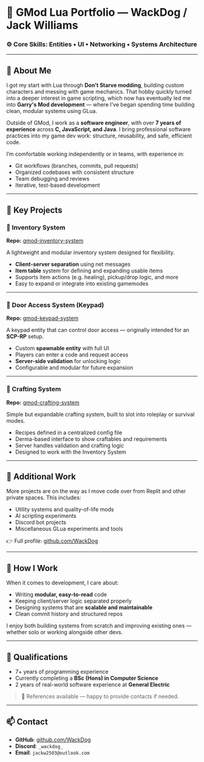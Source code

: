 # 💼 GMod Lua Portfolio — WackDog / Jack Williams

### ⚙️ Core Skills: Entities • UI • Networking • Systems Architecture

---

## 👋 About Me

I got my start with Lua through **Don’t Starve modding**, building custom characters and messing with game mechanics. That hobby quickly turned into a deeper interest in game scripting, which now has eventually led me into **Garry's Mod development** — where I’ve began spending time building clean, modular systems using GLua.

Outside of GMod, I work as a **software engineer**, with over **7 years of experience** across **C, JavaScript, and Java**. I bring professional software practices into my game dev work: structure, reusability, and safe, efficient code.

I’m comfortable working independently or in teams, with experience in:

- Git workflows (branches, commits, pull requests)
- Organized codebases with consistent structure
- Team debugging and reviews
- Iterative, test-based development

---

## 🔨 Key Projects

### 🧳 Inventory System  
**Repo:** [gmod-inventory-system](https://github.com/WackDog/gmod-inventory-system)

A lightweight and modular inventory system designed for flexibility.

- **Client-server separation** using net messages  
- **Item table** system for defining and expanding usable items  
- Supports item actions (e.g. healing), pickup/drop logic, and more  
- Easy to expand or integrate into existing gamemodes  

---

### 🔐 Door Access System (Keypad)  
**Repo:** [gmod-keypad-system](https://github.com/WackDog/gmod-keypad-system)

A keypad entity that can control door access — originally intended for an **SCP-RP** setup.

- Custom **spawnable entity** with full UI  
- Players can enter a code and request access  
- **Server-side validation** for unlocking logic  
- Configurable and modular for future expansion  

---

### 🧪 Crafting System  
**Repo:** [gmod-crafting-system](https://github.com/WackDog/gmod-crafting-system)

Simple but expandable crafting system, built to slot into roleplay or survival modes.

- Recipes defined in a centralized config file  
- Derma-based interface to show craftables and requirements  
- Server handles validation and crafting logic  
- Designed to work with the Inventory System  

---

## 📁 Additional Work

More projects are on the way as I move code over from Replit and other private spaces. This includes:

- Utility systems and quality-of-life mods  
- AI scripting experiments  
- Discord bot projects  
- Miscellaneous GLua experiments and tools

👉 Full profile: [github.com/WackDog](https://github.com/WackDog)

---

## 🧩 How I Work

When it comes to development, I care about:

- Writing **modular, easy-to-read** code  
- Keeping client/server logic separated properly  
- Designing systems that are **scalable and maintainable**  
- Clean commit history and structured repos  

I enjoy both building systems from scratch and improving existing ones — whether solo or working alongside other devs.

---

## 📜 Qualifications

- 7+ years of programming experience  
- Currently completing a **BSc (Hons) in Computer Science**  
- 2 years of real-world software experience at **General Electric**

> 📌 References available — happy to provide contacts if needed.

---

## 📫 Contact

- **GitHub**: [github.com/WackDog](https://github.com/WackDog)  
- **Discord**: `_wackdog_`  
- **Email**: `jackw2503@outlook.com`
